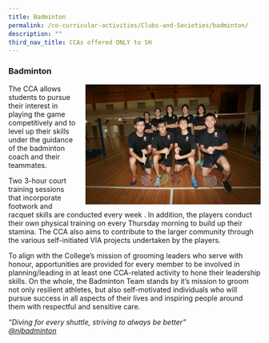 ```yaml
---
title: Badminton
permalink: /co-curricular-activities/Clubs-and-Societies/badminton/
description: ""
third_nav_title: CCAs offered ONLY to SH
---
```

### Badminton

<img src="/images/badminton1.png" style="width:350px;height:240px;margin-left:15px;" align="right"> The CCA allows students to pursue their interest in playing the game competitively and to level up their skills under the guidance of the badminton coach and their teammates.

Two 3-hour court training sessions that incorporate footwork and racquet skills are conducted every week . In addition, the players conduct their own physical training on every Thursday morning to build up their stamina. The CCA also aims to contribute to the larger community through the various self-initiated VIA projects undertaken by the players.

To align with the College’s mission of grooming leaders who serve with honour, apportunities are provided for every member to be involved in planning/leading in at least one CCA-related activity to hone their leadership skills. On the whole, the Badminton Team stands by it’s mission to groom not only resilient athletes, but also self-motivated individuals who will pursue success in all aspects of their lives and inspiring people around them with respectful and sensitive care.

_“Diving for every shuttle, striving to always be better”  
[@njbadminton](https://www.instagram.com/njcbadminton/)_